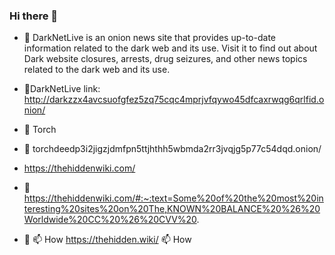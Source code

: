 ### Hi there 👋

<!--
**DnaCode1/DnaCode1** is a ✨ _special_ ✨ repository because its `README.md` (this file) appears on your GitHub profile.

Here are some ideas to get you started:

- 🔭 I’m currently working on ...
- 🌱 I’m currently learning ...
- 👯 I’m looking to collaborate on ...
- 🤔 I’m looking for help with ...
- 💬 Ask me about ...
- 📫 How to reach me: ...
- 😄 Pronouns: ...
- ⚡ Fun fact: ...
-->

- 🌱 DarkNetLive is an onion news site that provides up-to-date information related to the dark web and its use. Visit it to find out about Dark website closures, arrests, drug seizures, and other news topics related to the dark web and its use.

- 👯DarkNetLive link: http://darkzzx4avcsuofgfez5zq75cqc4mprjvfqywo45dfcaxrwqg6qrlfid.onion/


- 👯 Torch

- 👯 torchdeedp3i2jigzjdmfpn5ttjhthh5wbmda2rr3jvqjg5p77c54dqd.onion/
- https://thehiddenwiki.com/
- 👯  https://thehiddenwiki.com/#:~:text=Some%20of%20the%20most%20interesting%20sites%20on%20The,KNOWN%20BALANCE%20%26%20Worldwide%20CC%20%26%20CVV%20.
 - 🔭 📫 How https://thehidden.wiki/  📫 How
